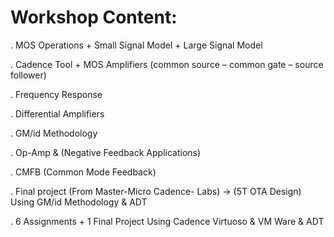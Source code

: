 # Workshop Content:

. MOS Operations + Small Signal Model + Large Signal Model

. Cadence Tool + MOS Amplifiers 
  (common source – common gate – source follower)

. Frequency Response

. Differential Amplifiers

. GM/id Methodology

. Op-Amp & (Negative Feedback Applications)

. CMFB (Common Mode Feedback)

. Final project (From Master-Micro Cadence- Labs) -> (5T OTA Design) Using 
  GM/id Methodology & ADT

. 6 Assignments + 1 Final Project Using Cadence Virtuoso & VM Ware & ADT